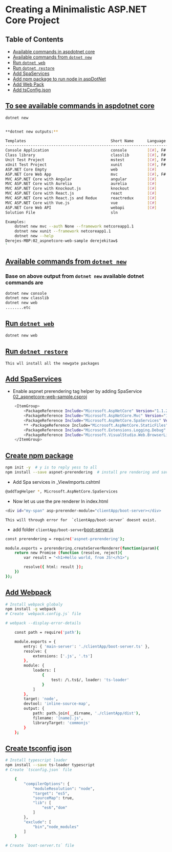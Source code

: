 # Creating a Minimalistic ASP.NET Core Project

## Table of Contents

* [Available commands in aspdotnet core](#to-see-available-commands-in-aspdotnet-core)
* [Available commands from `dotnet new`](#available-commands-from-dotnet-new)
* [Run `dotnet web`](#run-dotnet-web)
* [Run `dotnet restore`](#run-dotnet-restore)
* [Add SpaServices](#add-spa-services)
* [Add npm package to run node in aspDotNet ](#create-npm-package)
* [Add Web Pack](#add-webpack)
* [Add tsConfig.json](#create-tsconfig-json)







## [To see available commands in aspdotnet core](#table-of-contents)

```bash
dotnet new
```
    
```bash

**dotnet new outputs:**

Templates                                     Short Name      Language      Tags          
------------------------------------------------------------------------------------------
Console Application                           console         [C#], F#      Common/Console
Class library                                 classlib        [C#], F#      Common/Library
Unit Test Project                             mstest          [C#], F#      Test/MSTest   
xUnit Test Project                            xunit           [C#], F#      Test/xUnit    
ASP.NET Core Empty                            web             [C#]          Web/Empty     
ASP.NET Core Web App                          mvc             [C#], F#      Web/MVC       
MVC ASP.NET Core with Angular                 angular         [C#]          Web/MVC/SPA   
MVC ASP.NET Core with Aurelia                 aurelia         [C#]          Web/MVC/SPA   
MVC ASP.NET Core with Knockout.js             knockout        [C#]          Web/MVC/SPA   
MVC ASP.NET Core with React.js                react           [C#]          Web/MVC/SPA   
MVC ASP.NET Core with React.js and Redux      reactredux      [C#]          Web/MVC/SPA   
MVC ASP.NET Core with Vue.js                  vue             [C#]          Web/MVC/SPA   
ASP.NET Core Web API                          webapi          [C#]          Web/WebAPI    
Solution File                                 sln                           Solution      

Examples:
    dotnet new mvc --auth None --framework netcoreapp1.1
    dotnet new xunit --framework netcoreapp1.1
    dotnet new --help
Derejes-MBP:02_aspnetcore-web-sample derejekitaw$ 
`

```

## [Available commands from `dotnet new`](#table-of-contents)
### Base on above output from `dotnet new` available dotnet commands are
```bash
dotnet new console
dotnet new classlib
dotnet new web
........etc
```

## [Run `dotnet web`](#table-of-contents)
```bash
dotnet new web
```

## [Run `dotnet restore`](#table-of-contents)
    This wll install all the newgate packages

## [Add SpaServices](#table-of-contents)
 
* Enable aspnet prerendering tag helper by adding SpaService [02_aspnetcore-web-sample.csproj](https://github.com/DerejeKitaw/AspDotNetCore/blob/master/02_aspnetcore-web-sample/02_aspnetcore-web-sample.csproj)

```bash
    <ItemGroup>
        <PackageReference Include="Microsoft.AspNetCore" Version="1.1.2" />
        <PackageReference Include="Microsoft.AspNetCore.Mvc" Version="1.1.3" />
        <PackageReference Include="Microsoft.AspNetCore.SpaServices" Version="1.1.0" />
        ** <PackageReference Include="Microsoft.AspNetCore.StaticFiles" Version="1.1.2" />
        <PackageReference Include="Microsoft.Extensions.Logging.Debug" Version="1.1.2" />
        <PackageReference Include="Microsoft.VisualStudio.Web.BrowserLink" Version="1.1.2" />
    </ItemGroup>
```
## [Create npm package](#table-of-contents)    
```bash
npm init -y  # y is to reply yess to all
npm install --save aspnet-prerendering  # install pre rendering and save it to the package.json
```


* Add Spa services in _ViewImports.cshtml
```bash
@addTagHelper *, Microsoft.AspNetCore.SpaServices
```
* Now let us use the pre renderer
In index.html
```bash
<div id="my-span" asp-prerender-module="clientApp/boot-server></div>
```
    This will through error for  `clientApp/boot-server` doesnt exist.

* add folder `clientApp/boot-server`[boot-server.js](https://github.com/DerejeKitaw/AspDotNetCore/blob/master/02_aspnetcore-web-sample/clientApp/boot-server.js)

```bash
const prerendering = require('aspnet-prerendering');

module.exports = prerendering.createServerRenderer(function(param){
    return new Promise (function (resolve, reject){
        var result = "<h1>Hello world, from JS!</h1>";

        resolve({ html: result });
    })
});
```


## [Add Webpack](#table-of-contents)
```bash
# Install webpack globaly
npm install -g webpack
# Create `webpack.config.js` file

# webpack --display-error-details
```
```bash
    const path = require('path');

    module.exports = {
        entry: { 'main-server': './clientApp/boot-server.ts' },
        resolve: {
            extensions: ['.js', '.ts']
        },
        module: {
            loaders: [
                {
                    test: /\.ts$/, loader: 'ts-loader'
                }
            ]
        },
        target: 'node',
        devtool: 'inline-source-map',
        output: {
            path: path.join(__dirname, './clientApp/dist'),
            filename: '[name].js',
            libraryTarget: 'commonjs'
        }
    };
```

## [Create tsconfig json](#table-of-contents) 

```bash
# Install typescript loader
npm install --save ts-loader typescript
# Create `tsconfig.json` file
```
```bash
    {
        "compilerOptions": {
            "moduleResolution": "node",
            "target": "es5",
            "sourceMap": true,
            "lib": [
                "es6","dom"
            ]
        },
        "exclude": [
            "bin","node_modules"
        ]
    }
```
```bash
# Create `boot-server.ts` file
```